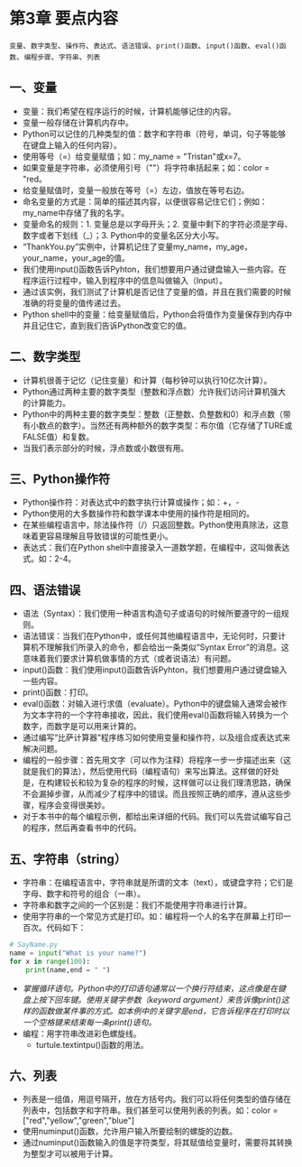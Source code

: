 第3章 要点内容
====
`变量`、`数字类型`、`操作符`、`表达式`、`语法错误`、`print()函数`、`input()函数`、`eval()函数`、`编程步骤`、`字符串`、`列表`
## 一、变量
- 变量：我们希望在程序运行的时候，计算机能够记住的内容。
- 变量一般存储在计算机内存中。
- Python可以记住的几种类型的值：数字和字符串（符号，单词，句子等能够在键盘上输入的任何内容）。
- 使用等号（=）给变量赋值；如：my_name = "Tristan"或x=7。
- 如果变量是字符串，必须使用引号（""）将字符串括起来；如：color = "red。
- 给变量赋值时，变量一般放在等号（=）左边，值放在等号右边。
- 命名变量的方式是：简单的描述其内容，以便很容易记住它们；例如：my_name中存储了我的名字。
- 变量命名的规则：1. 变量总是以字母开头；2. 变量中剩下的字符必须是字母、数字或者下划线（_）；3. Python中的变量名区分大小写。
- “ThankYou.py”实例中，计算机记住了变量my_name，my_age，your_name，your_age的值。
- 我们使用input()函数告诉Pyhton，我们想要用户通过键盘输入一些内容。在程序运行过程中，输入到程序中的信息叫做输入（Input）。<br>
- 通过该实例，我们测试了计算机是否记住了变量的值，并且在我们需要的时候准确的将变量的值传递过去。
- Python shell中的变量：给变量赋值后，Python会将值作为变量保存到内存中并且记住它，直到我们告诉Python改变它的值。<br>

## 二、数字类型
- 计算机很善于记忆（记住变量）和计算（每秒钟可以执行10亿次计算）。
- Python通过两种主要的数字类型（整数和浮点数）允许我们访问计算机强大的计算能力。
- Python中的两种主要的数字类型：整数（正整数、负整数和0）和浮点数（带有小数点的数字）。当然还有两种额外的数字类型：布尔值（它存储了TURE或FALSE值）和复数。
- 当我们表示部分的时候，浮点数或小数很有用。<br>

## 三、Python操作符
- Python操作符：对表达式中的数字执行计算或操作；如：+，-
- Python使用的大多数操作符和数学课本中使用的操作符是相同的。
- 在某些编程语言中，除法操作符（/）只返回整数。Python使用真除法，这意味着更容易理解且导致错误的可能性更小。
- 表达式：我们在Python shell中直接录入一道数学题，在编程中，这叫做表达式。如：2-4。<br>

## 四、语法错误
- 语法（Syntax）：我们使用一种语言构造句子或语句的时候所要遵守的一组规则。
- 语法错误：当我们在Python中，或任何其他编程语言中，无论何时，只要计算机不理解我们所录入的命令，都会给出一条类似“Syntax Error”的消息。这意味着我们要求计算机做事情的方式（或者说语法）有问题。
- input()函数：我们使用input()函数告诉Pyhton，我们想要用户通过键盘输入一些内容。
- print()函数：打印。
- eval()函数：对输入进行求值（evaluate）。Python中的键盘输入通常会被作为文本字符的一个字符串接收，因此，我们使用eval()函数将输入转换为一个数字，而数字是可以用来计算的。
- 通过编写“比萨计算器”程序练习如何使用变量和操作符，以及组合成表达式来解决问题。
- 编程的一般步骤：首先用文字（可以作为注释）将程序一步一步描述出来（这就是我们的算法），然后使用代码（编程语句）来写出算法。这样做的好处是，在构建较长和较为复杂的程序的时候，这样做可以让我们理清思路，确保不会漏掉步骤，从而减少了程序中的错误。而且按照正确的顺序，遵从这些步骤，程序会变得很美妙。
- 对于本书中的每个编程示例，都给出来详细的代码。我们可以先尝试编写自己的程序，然后再查看书中的代码。<br>

## 五、字符串（string）
- 字符串：在编程语言中，字符串就是所谓的文本（text），或键盘字符；它们是字母、数字和符号的组合（一串）。
- 字符串和数字之间的一个区别是：我们不能使用字符串进行计算。
- 使用字符串的一个常见方式是打印。如：编程将一个人的名字在屏幕上打印一百次。代码如下：
```Python
# SayName.py
name = input("What is your name?")
for x in range(100):
    print(name,end = " ")
```
- _掌握循环语句。Python中的打印语句通常以一个换行符结束，这点像是在键盘上按下回车键。使用关键字参数（keyword argument）来告诉像print()这样的函数做某件事的方式。如本例中的关键字是end，它告诉程序在打印时以一个空格键来结束每一条print()语句。_<br>
- 编程：用字符串改进彩色螺旋线。
    - turtule.textintpu()函数的用法。
    
## 六、列表
- 列表是一组值，用逗号隔开，放在方括号内。我们可以将任何类型的值存储在列表中，包括数字和字符串。我们甚至可以使用列表的列表。如：color = ["red","yellow","green","blue"]
- 使用numinput()函数，允许用户输入所要绘制的螺旋的边数。
- 通过numinput()函数输入的值是字符类型，将其赋值给变量时，需要将其转换为整型才可以被用于计算。    
